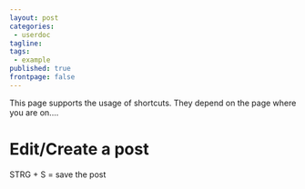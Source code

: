 ```yaml
---
layout: post
categories:
 - userdoc
tagline:
tags:
 - example
published: true
frontpage: false
---
```

This page supports the usage of shortcuts. They depend on the page where you are on....

# Edit/Create a post

STRG + S = save the post
